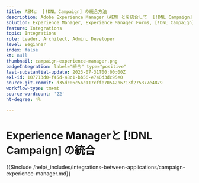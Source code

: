 ```yaml
---
title: AEMと  [!DNL Campaign] の統合方法
description: Adobe Experience Manager（AEM）とを統合して  [!DNL Campaign]  メールキャンペーンを作成および管理します。
solution: Experience Manager, Experience Manager Forms, [!DNL Campaign], [!DNL Campaign] v8, [!DNL Campaign] Standard, [!DNL Campaign] Classic v7
feature: Integrations
topic: Integrations
role: Leader, Architect, Admin, Developer
level: Beginner
index: false
kt: null
thumbnail: campaign-experience-manager.png
badgeIntegration: label="統合" type="positive"
last-substantial-update: 2023-07-31T00:00:00Z
exl-id: 107713d0-f45d-48c1-bb56-e740d3dc95e0
source-git-commit: d35dc06c56c117cffe70542b6713f275877e4879
workflow-type: tm+mt
source-wordcount: '22'
ht-degree: 4%

---
```


# Experience Managerと [!DNL Campaign] の統合

{{$include /help/_includes/integrations-between-applications/campaign-experience-manager.md}}
